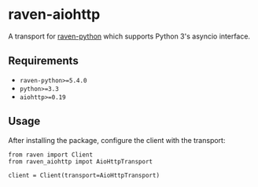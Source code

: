# raven-aiohttp

A transport for [raven-python](https://github.com/getsentry/raven-python) which supports Python 3's asyncio interface.

## Requirements

- `raven-python>=5.4.0`
- `python>=3.3`
- `aiohttp>=0.19`

## Usage

After installing the package, configure the client with the transport:

```
from raven import Client
from raven_aiohttp impot AioHttpTransport

client = Client(transport=AioHttpTransport)
```
